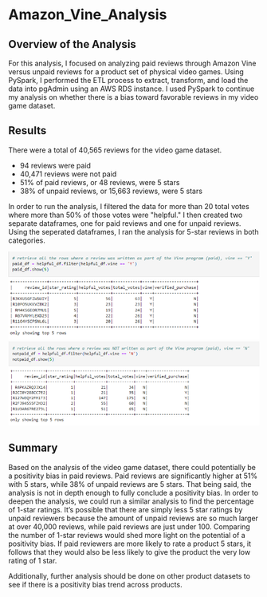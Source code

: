 # Amazon_Vine_Analysis

## Overview of the Analysis
For this analysis, I focused on analyzing paid reviews through Amazon Vine versus unpaid reviews for a product set of physical video games. Using PySpark, I performed the ETL process to extract, transform, and load the data into pgAdmin using an AWS RDS instance. I used PySpark to continue my analysis on whether there is a bias toward favorable reviews in my video game dataset. 

## Results 

There were a total of 40,565 reviews for the video game dataset. 
- 94 reviews were paid
- 40,471 reviews were not paid
- 51% of paid reviews, or 48 reviews, were 5 stars
- 38% of unpaid reviews, or 15,663 reviews, were 5 stars 

In order to run the analysis, I filtered the data for more than 20 total votes where more than 50% of those votes were "helpful." I then created two separate dataframes, one for paid reviews and one for unpaid reviews. Using the seperated dataframes, I ran the analysis for 5-star reviews in both categories. 

![paid reviews](https://github.com/noorsami12/Amazon_Vine_Analysis/blob/0d4ca92ee0d06e80074a9a0b54c242367ea37c35/paid%20vine%20reviews.png)
![unpaid reviews](https://github.com/noorsami12/Amazon_Vine_Analysis/blob/0d4ca92ee0d06e80074a9a0b54c242367ea37c35/unpaid%20amazon%20reviews.png)


## Summary

Based on the analysis of the video game dataset, there could potentially be a positivity bias in paid reviews. Paid reviews are significantly higher at 51% with 5 stars, while 38% of unpaid reviews are 5 stars. That being said, the analysis is not in depth enough to fully conclude a positivity bias. In order to deepen the analysis, we could run a similar analysis to find the percentage of 1-star ratings. It’s possible that there are simply less 5 star ratings by unpaid reviewers because the amount of unpaid reviews are so much larger at over 40,000 reviews, while paid reviews are just under 100. Comparing the number of 1-star reviews would shed more light on the potential of a positivity bias. If paid reviewers are more likely to rate a product 5 stars, it follows that they would also be less likely to give the product the very low rating of 1 star.

Additionally, further analysis should be done on other product datasets to see if there is a positivity bias trend across products. 
